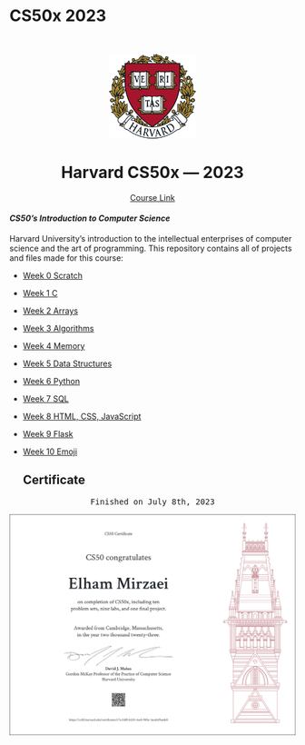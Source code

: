 # CS50x 2023

<br>

<p align="center">
    <img src="./H.png" alt="logo" height="150"/>
</p>

<h1 align="center">
    Harvard CS50x — 2023
</h1>

<p align="center">
  <a href="https://cs50.harvard.edu/x/2023/" target="_blank">Course Link</a>
</p>

#### *CS50’s Introduction to Computer Science*

Harvard University’s introduction to the intellectual enterprises of computer science and the art of programming.
This repository contains all of projects and files made for this course:
- [Week 0 Scratch](https://cs50.harvard.edu/x/2023/weeks/0/)
- [Week 1 C](https://cs50.harvard.edu/x/2023/weeks/1/)
- [Week 2 Arrays](https://cs50.harvard.edu/x/2023/weeks/2/)
- [Week 3 Algorithms](https://cs50.harvard.edu/x/2023/weeks/3/)
- [Week 4 Memory](https://cs50.harvard.edu/x/2023/weeks/4/)
- [Week 5 Data Structures](https://cs50.harvard.edu/x/2023/weeks/5/)
- [Week 6 Python](https://cs50.harvard.edu/x/2023/weeks/6/)
- [Week 7 SQL](https://cs50.harvard.edu/x/2023/weeks/7/)
- [Week 8 HTML, CSS, JavaScript](https://cs50.harvard.edu/x/2023/weeks/8/)
- [Week 9 Flask](https://cs50.harvard.edu/x/2023/weeks/9/)
- [Week 10 Emoji](https://cs50.harvard.edu/x/2023/weeks/10/)

  ## Certificate 

<pre align="center">
Finished on July 8th, 2023
</pre>

<a href="[https://certificates.cs50.io/48b347b6-e73e-41ba-8d8e-bff0fcb1c6c9.png?size=letter](https://certificates.cs50.io/c7cc54f0-b235-4ce0-985e-3aceb29aede0.png?size=letter)https://certificates.cs50.io/c7cc54f0-b235-4ce0-985e-3aceb29aede0.png?size=letter">
  <img src="./CS50x.png" alt="certificates" />
</a>
